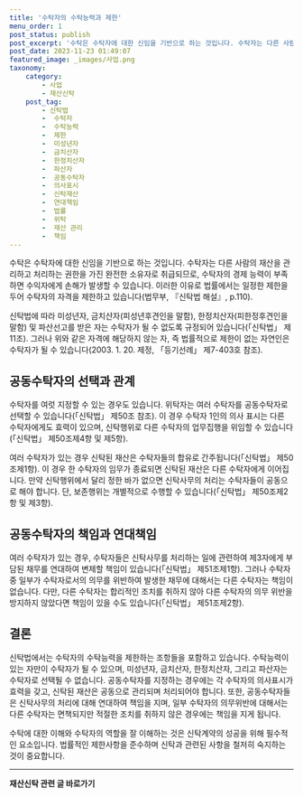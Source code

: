 ```yaml
---
title: '수탁자의 수탁능력과 제한'
menu_order: 1
post_status: publish
post_excerpt: '수탁은 수탁자에 대한 신임을 기반으로 하는 것입니다. 수탁자는 다른 사람의 재산을 관리하고 처리하는 권한을 가진 완전한 소유자로 취급되므로, 수탁자의 경제 능력이 부족하면 수익자에게 손해가 발생할 수 있습니다. 이러한 이유로 법률에서는 일정한 제한을 두어 수탁자의 자격을 제한하고 있습니다 법무부,  신탁법 해설 , p.110 .'
post_date: 2023-11-23 01:49:07
featured_image: _images/사업.png
taxonomy:
    category:
        - 사업
        - 재산신탁
    post_tag:
        - 신탁법
        -  수탁자
        -  수탁능력
        -  제한
        -  미성년자
        -  금치산자
        -  한정치산자
        -  파산자
        -  공동수탁자
        -  의사표시
        -  신탁재산
        -  연대책임
        -  법률
        -  위탁
        -  재산 관리
        -  책임
---
```



수탁은 수탁자에 대한 신임을 기반으로 하는 것입니다. 수탁자는 다른 사람의 재산을 관리하고 처리하는 권한을 가진 완전한 소유자로 취급되므로, 수탁자의 경제 능력이 부족하면 수익자에게 손해가 발생할 수 있습니다. 이러한 이유로 법률에서는 일정한 제한을 두어 수탁자의 자격을 제한하고 있습니다(법무부, 『신탁법 해설』, p.110).

신탁법에 따라 미성년자, 금치산자(피성년후견인을 말함), 한정치산자(피한정후견인을 말함) 및 파산선고를 받은 자는 수탁자가 될 수 없도록 규정되어 있습니다(「신탁법」 제11조). 그러나 위와 같은 자격에 해당하지 않는 자, 즉 법률적으로 제한이 없는 자연인은 수탁자가 될 수 있습니다(2003. 1. 20. 제정, 「등기선례」 제7-403호 참조).

## 공동수탁자의 선택과 관계

수탁자를 여럿 지정할 수 있는 경우도 있습니다. 위탁자는 여러 수탁자를 공동수탁자로 선택할 수 있습니다(「신탁법」 제50조 참조). 이 경우 수탁자 1인의 의사 표시는 다른 수탁자에게도 효력이 있으며, 신탁행위로 다른 수탁자의 업무집행을 위임할 수 있습니다(「신탁법」 제50조제4항 및 제5항).

여러 수탁자가 있는 경우 신탁된 재산은 수탁자들의 합유로 간주됩니다(「신탁법」 제50조제1항). 이 경우 한 수탁자의 임무가 종료되면 신탁된 재산은 다른 수탁자에게 이어집니다. 만약 신탁행위에서 달리 정한 바가 없으면 신탁사무의 처리는 수탁자들이 공동으로 해야 합니다. 단, 보존행위는 개별적으로 수행할 수 있습니다(「신탁법」 제50조제2항 및 제3항).

## 공동수탁자의 책임과 연대책임

여러 수탁자가 있는 경우, 수탁자들은 신탁사무를 처리하는 일에 관련하여 제3자에게 부담된 채무를 연대하여 변제할 책임이 있습니다(「신탁법」 제51조제1항). 그러나 수탁자 중 일부가 수탁자로서의 의무를 위반하여 발생한 채무에 대해서는 다른 수탁자는 책임이 없습니다. 다만, 다른 수탁자는 합리적인 조치를 취하지 않아 다른 수탁자의 의무 위반을 방지하지 않았다면 책임이 있을 수도 있습니다(「신탁법」 제51조제2항).

## 결론

신탁법에서는 수탁자의 수탁능력을 제한하는 조항들을 포함하고 있습니다. 수탁능력이 있는 자만이 수탁자가 될 수 있으며, 미성년자, 금치산자, 한정치산자, 그리고 파산자는 수탁자로 선택될 수 없습니다. 공동수탁자를 지정하는 경우에는 각 수탁자의 의사표시가 효력을 갖고, 신탁된 재산은 공동으로 관리되며 처리되어야 합니다. 또한, 공동수탁자들은 신탁사무의 처리에 대해 연대하여 책임을 지며, 일부 수탁자의 의무위반에 대해서는 다른 수탁자는 면책되지만 적절한 조치를 취하지 않은 경우에는 책임을 지게 됩니다.

수탁에 대한 이해와 수탁자의 역할을 잘 이해하는 것은 신탁계약의 성공을 위해 필수적인 요소입니다. 법률적인 제한사항을 준수하며 신탁과 관련된 사항을 철저히 숙지하는 것이 중요합니다.


<!-- wp:separator -->
<hr class="wp-block-separator has-alpha-channel-opacity"/>
<!-- /wp:separator -->

<!-- wp:group {"backgroundColor":"base","layout":{"type":"constrained"}} -->
<div class="wp-block-group has-base-background-color has-background"><!-- wp:paragraph {"align":"center","fontSize":"medium"} -->
<p class="has-text-align-center has-large-font-size"><strong>재산신탁 관련 글 바로가기</strong></p>
<!-- /wp:paragraph -->


<!-- wp:latest-posts
{"categories":[{"id":28227,"count":19,"description":"","link":"https://uknowlaw.com/category/%ec%9e%ac%ec%82%b0%ec%8b%a0%ed%83%81/","name":"재산신탁","slug":"재산신탁","taxonomy":"category","parent":0,"meta":[],"_links":{"self":[{"href":"https://uknowlaw.com/wp-json/wp/v2/categories/28227"}],"collection":[{"href":"https://uknowlaw.com/wp-json/wp/v2/categories"}],"about":[{"href":"https://uknowlaw.com/wp-json/wp/v2/taxonomies/category"}],"wp:post_type":[{"href":"https://uknowlaw.com/wp-json/wp/v2/posts?categories=28227"}],"curies":[{"name":"wp","href":"https://api.w.org/{rel}","templated":true}]}}],"postsToShow":100,"excerptLength":28,"postLayout":"grid","columns":2,"featuredImageAlign":"left","featuredImageSizeSlug":"large","fontSize":"small"} /--></div>
<!-- /wp:group -->
